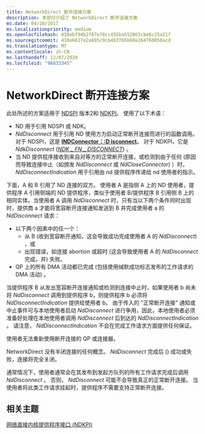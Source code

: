 ```yaml
---
title: NetworkDirect 断开连接方案
description: 本部分介绍了 NetworkDirect 断开连接方案
ms.date: 04/20/2017
ms.localizationpriority: medium
ms.openlocfilehash: 038ebf94b2f67e78cc455ba552065cbe6c25a21f
ms.sourcegitcommit: 418e6617e2a695c9cb4b37b5b60e264760858acd
ms.translationtype: MT
ms.contentlocale: zh-CN
ms.lasthandoff: 12/07/2020
ms.locfileid: "96833345"
---
```

# <a name="networkdirect-disconnect-scheme"></a>NetworkDirect 断开连接方案


此处所述的方案适用于 [NDSPI](/previous-versions/windows/desktop/cc904391(v=vs.85)) 版本2和 [NDKPI](./overview-of-network-direct-kernel-provider-interface--ndkpi-.md)。 使用了以下术语：

-   ND 用于引用 NDSPI 或 NDK。
-   *NdDisconnect* 用于引用 ND 使用方为启动正常断开连接而进行的函数调用。 对于 NDSPI，这是 [**INDConnector：:D isconnect**](/previous-versions/windows/desktop/cc904364(v=vs.85))。 对于 NDKPI，它是 *NdkDisconnect* ([*NDK \_ FN \_ DISCONNECT*](/windows-hardware/drivers/ddi/ndkpi/nc-ndkpi-ndk_fn_disconnect)) 。
-   当 ND 提供程序接收到来自对等方的正常断开连接，或检测到由于任何 (原因而导致连接中止（如颁发 *NdDisconnect* 或 *NdCloseConnector*) ）时， *NdDisconnectIndication* 用于引用由 nd 提供程序传递给 nd 使用者的指示。

下面，A 和 B 引用了 ND 连接的双方。 使用者 A 是指侧 A 上的 ND 使用者，提供程序 A 引用侧端的 ND 提供程序，类似于使用者 B/提供程序 B 引用侧 B 上的相同实体。当使用者 A 调用 *NdDisconnect* 时，只有当以下两个条件同时出现时，提供商 a 才能将宽容断开连接通知发送到 B 并完成使用者 a 的 *NdDisconnect* 请求：

-   以下两个因素中的任一个：
    -   从 B (收到宽容断开通知，这会导致成功完成使用者 A 的 *NdDisconnect*) ，或
    -   出现错误，如连接 abortion 或超时 (这会导致使用者 A 的 *NdDisconnect* 完成，并) 失败。
-   QP 上的所有 DMA 活动都已完成 (包括使用缄默成功标志发布的工作请求的 DMA 活动) 。

当提供程序 B 从发出宽容断开连接通知或检测到连接中止时，如果使用者 b 尚未将 *NdDisconnect* 调用到提供程序 b，则提供程序 b 必须将 *NdDisconnectIndication* 提供给使用者 b。 由于传入的 "正常断开连接" 通知或中止事件可与本地使用者启动 *NdDisconnect* 进行争用，因此，本地使用者必须准备好处理在本地使用者调用 *NdDisconnect* 后到达的 *NdDisconnectIndication* 。 请注意， *NdDisconnectIndication* 不会在完成工作请求方面提供任何保证。

使用者无法重新使用断开连接的 QP 或连接器。

NetworkDirect 没有半闭连接的任何概念。 *NdDisconnect* 完成后 () 成功或失败，连接将完全关闭。

通常情况下，使用者通常会在其发布到发起方队列的所有工作请求完成后调用 *NdDisconnect* 。 否则， *NdDisconnect* 可能不会导致真正的正常断开连接。 当使用者将此类工作请求挂起时，提供程序不需要支持正常断开连接。

## <a name="related-topics"></a>相关主题


[网络直接内核提供程序接口 (NDKPI)](./overview-of-network-direct-kernel-provider-interface--ndkpi-.md)

 

